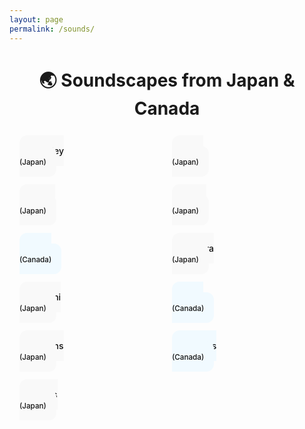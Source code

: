 ```yaml
---
layout: page
permalink: /sounds/
---
```

<h2 style="text-align:center; font-size:2em; font-weight:bold; margin-bottom:1em;">🌏 Soundscapes from Japan & Canada</h2>

<div style="
  display: grid;
  grid-template-columns: repeat(auto-fit, minmax(160px, 1fr));
  gap: 1rem;
  max-width: 800px;
  margin: 0 auto;
  padding: 0 1rem;
">

  <a href="https://www.ekr.blog/soundscapes/An%20Alley%20(Japan).mp3" style="background:#f9f9f9; padding:1rem; border-radius:12px; text-align:center; text-decoration:none; color:#111; font-weight:500;">An Alley<br><small>(Japan)</small></a>

  <a href="https://www.ekr.blog/soundscapes/Birds%20(Japan).mp3" style="background:#f9f9f9; padding:1rem; border-radius:12px; text-align:center; text-decoration:none; color:#111; font-weight:500;">Birds<br><small>(Japan)</small></a>

  <a href="https://www.ekr.blog/soundscapes/Buses%20(Japan).mp3" style="background:#f9f9f9; padding:1rem; border-radius:12px; text-align:center; text-decoration:none; color:#111; font-weight:500;">Buses<br><small>(Japan)</small></a>

  <a href="https://www.ekr.blog/soundscapes/Cafes%20(Japan).mp3" style="background:#f9f9f9; padding:1rem; border-radius:12px; text-align:center; text-decoration:none; color:#111; font-weight:500;">Cafes<br><small>(Japan)</small></a>

  <a href="https://www.ekr.blog/soundscapes/Drain%20(Canada).mp3" style="background:#f1faff; padding:1rem; border-radius:12px; text-align:center; text-decoration:none; color:#111; font-weight:500;">Drain<br><small>(Canada)</small></a>

  <a href="https://www.ekr.blog/soundscapes/Izakaya%20(Japan).mp3" style="background:#f9f9f9; padding:1rem; border-radius:12px; text-align:center; text-decoration:none; color:#111; font-weight:500;">Izakaya<br><small>(Japan)</small></a>

  <a href="https://www.ekr.blog/soundscapes/Konbini%20(Japan).mp3" style="background:#f9f9f9; padding:1rem; border-radius:12px; text-align:center; text-decoration:none; color:#111; font-weight:500;">Konbini<br><small>(Japan)</small></a>

  <a href="https://www.ekr.blog/soundscapes/River%20(Canada).mp3" style="background:#f1faff; padding:1rem; border-radius:12px; text-align:center; text-decoration:none; color:#111; font-weight:500;">River<br><small>(Canada)</small></a>

  <a href="https://www.ekr.blog/soundscapes/Stations%20(Japan).mp3" style="background:#f9f9f9; padding:1rem; border-radius:12px; text-align:center; text-decoration:none; color:#111; font-weight:500;">Stations<br><small>(Japan)</small></a>

  <a href="https://www.ekr.blog/soundscapes/Streams%20(Canada).mp3" style="background:#f1faff; padding:1rem; border-radius:12px; text-align:center; text-decoration:none; color:#111; font-weight:500;">Streams<br><small>(Canada)</small></a>

  <a href="https://www.ekr.blog/soundscapes/Waves%20(Japan).mp3" style="background:#f9f9f9; padding:1rem; border-radius:12px; text-align:center; text-decoration:none; color:#111; font-weight:500;">Waves<br><small>(Japan)</small></a>

</div>
